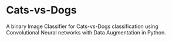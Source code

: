 # Cats-vs-Dogs
A binary Image Classifier for Cats-vs-Dogs classification using Convolutional Neural networks with Data Augmentation in Python.

